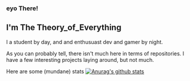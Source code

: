 ### eyo There!
## I'm The Theory_of_Everything

I a student by day, and and enthusuast dev and gamer by night.

As you can probably tell, there isn't much here in terms of repositories. I have a few interesting projects laying around, but not much.

Here are some (mundane) stats
[![Anurag's github stats](https://github-readme-stats.vercel.app/api?username=Theory-of-Everything&theme=ayu-mirage)](https://github.com/anuraghazra/github-readme-stats)
